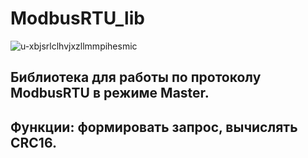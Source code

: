 # ModbusRTU_lib
![u-xbjsrlclhvjxzllmmpihesmic](https://user-images.githubusercontent.com/68805120/142156486-1770e94e-10c2-4582-bcab-8a0a0065abfb.png)
## Библиотека для работы по протоколу ModbusRTU в режиме Master.
## Функции: формировать запрос, вычислять CRC16.
